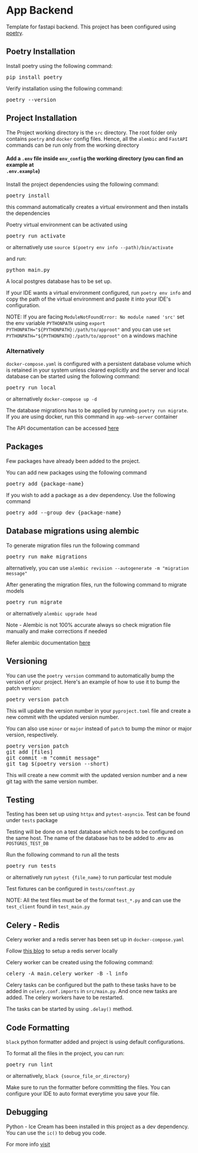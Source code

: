 <h1>App Backend</h1>

<p>Template for fastapi backend. This project has been configured using <a href="https://python-poetry.org">poetry</a>.</p>

<h2>Poetry Installation</h2>

<p>Install poetry using the following command:</p>

<pre>
pip install poetry
</pre>

<p>Verify installation using the following command:</p>

<pre>
poetry --version
</pre>

<h2>Project Installation</h2>

<p>The Project working directory is the <code>src</code> directory. The root folder only contains <code>poetry</code> 
and <code>docker</code> config files. Hence, all the <code>alembic</code> and <code>FastAPI</code> commands can 
be run only from the working directory</p>

<h4>Add a <code>.env</code> file inside <code>env_config</code> the working directory (you can find an example at <code>
.env.example</code>)</h4>

<p>Install the project dependencies using the following command:</p>
<pre>
poetry install
</pre>
<p>this command automatically creates a virtual environment and then installs the dependencies</p>
<p>Poetry virtual environment can be activated using</p>
<pre>
poetry run activate
</pre>
<p>or alternatively use <code>source $(poetry env info --path)/bin/activate</code></p>
<p>and run:</p>
<pre>
python main.py
</pre>

<p>A local postgres database has to be set up.</p>
<p>
If your IDE wants a virtual environment configured, run <code>poetry env info</code>
and copy the path of the virtual environment and paste it into your IDE's configuration.
</p>
<p>NOTE: If you are facing <code>ModuleNotFoundError: No module named 'src'</code> set the env variable <code>PYTHONPATH</code> using <code>export PYTHONPATH="${PYTHONPATH}:/path/to/approot"</code> and you can use <code>set PYTHONPATH="${PYTHONPATH}:/path/to/approot"</code> on a windows machine</p>

<h3>Alternatively</h3>

<p><code>docker-compose.yaml</code> is configured with a persistent database volume which is retained in your system unless cleared explicitly and the server and local database can be started using the following command:</p>
<pre>
poetry run local
</pre>
<p>or alternatively <code>docker-compose up -d</code></p>

<p>The database migrations has to be applied by running <code>poetry run migrate</code>. If you are using docker, run this command in <code>app-web-server</code> container</p>

<p>The API documentation can be accessed <a href="https://localhost:8000/docs">here</a></p>

<h2>Packages</h2>

<p>Few packages have already been added to the project.</p>

<p>You can add new packages using the following command</p>

<pre>
poetry add {package-name}
</pre>

<p>If you wish to add a package as a dev dependency. Use the following command</p>

<pre>
poetry add --group dev {package-name}
</pre>

<h2>Database migrations using alembic</h3>

<p>To generate migration files run the following command</p>
<pre>
poetry run make_migrations
</pre>
<p>alternatively, you can use <code>alembic revision --autogenerate -m "migration message"</code></p>

<p>After generating the migration files, run the following command to migrate models</p>
<pre>
poetry run migrate
</pre>
<p>or alternatively <code>alembic upgrade head</code></p>

<p>Note - Alembic is not 100% accurate always so check migration file manually and make corrections if needed</p>
<p>Refer alembic documentation <a href="https://alembic.sqlalchemy.org/en/latest/">here</a></p>

<h2>Versioning</h2>

<p>You can use the <code>poetry version</code> command to automatically bump the version of your project. Here's an example of how to
use it to bump the patch version: </p>

<pre>
poetry version patch
</pre>

<p>This will update the version number in your <code>pyproject.toml</code> file and create a new commit with the updated
version
number.</p>

<p>You can also use <code>minor</code> or <code>major</code> instead of <code>patch</code> to bump the minor or major version, respectively.</p>

<pre>
poetry version patch
git add [files]
git commit -m "commit message"
git tag $(poetry version --short)
</pre>

<p>This will create a new commit with the updated version number and a new git tag with the same version number.</p>

<h2>Testing</h2>

<p>Testing has been set up using <code>httpx</code> and <code>pytest-asyncio</code>. Test can be found under <code>tests</code> package</p>

<p>Testing will be done on a test database which needs to be configured on the same host. The name of the database has to be added to .env as <code>POSTGRES_TEST_DB</code></p>

<p>Run the following command to run all the tests</p>
<pre>
poetry run tests
</pre>
<p>or alternatively run <code>pytest {file_name}</code> to run particular test module</p>

<p>Test fixtures can be configured in <code>tests/conftest.py</code></p>
<p>NOTE: All the test files must be of the format <code>test_*.py</code> and can use the <code>test_client</code> found in <code>test_main.py</code></p>

<h2>Celery - Redis</h2>

<p>Celery worker and a redis server has been set up in <code>docker-compose.yaml</code></p>

<p>Follow <a href="https://www.jetbrains.com/pycharm/guide/tutorials/fastapi-aws-kubernetes/redis_celery/">this blog</a> to setup a redis server locally</p>
<p>Celery worker can be created using the following command:</p>
<pre>
celery -A main.celery worker -B -l info
</pre>

<p>Celery tasks can be configured but the path to these tasks have to be added in <code>celery.conf.imports</code> in <code>src/main.py</code>. And once new tasks are added. The celery workers have to be restarted.</p>

<p>The tasks can be started by using <code>.delay()</code> method.</p>

<h2>Code Formatting</h2>

<p><code>black</code> python formatter added and project is using default configurations.</p>
<p>To format all the files in the project, you can run:</p>
<pre>
poetry run lint
</pre>


<p>or alternatively, <code>black {source_file_or_directory}</code></p>
<p>Make sure to run the formatter before committing the files. You can configure your IDE to auto format everytime you save your file.</p>


<h2>Debugging</h2>

<p>Python - Ice Cream has been installed in this project as a dev dependency. You can use the <code>ic()</code> to debug you code.</p>
<p>For more info <a href="https://github.com/gruns/icecream">visit</a></p>